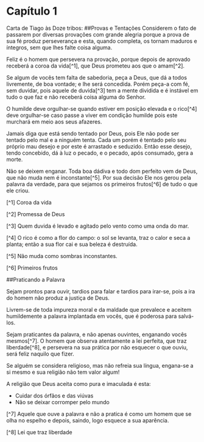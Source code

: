 # Capítulo 1

Carta de Tiago às Doze tribos:
##Provas e Tentações
Considerem o fato de passarem por diversas provações com grande alegria porque a prova de sua fé produz perseverança e esta, quando completa, os tornam maduros e íntegros, sem que lhes falte coisa alguma.

Feliz é o homem que persevera na provação, porque depois de aprovado receberá a coroa da vida[^1], que Deus prometeu aos que o amam[^2].

Se algum de vocês tem falta de sabedoria, peça a Deus, que dá a todos livremente, de boa vontade; e lhe será concedida. Porém peça-a com fé, sem duvidar, pois aquele de duvida[^3] tem a mente dividida e é instável em tudo o que faz e não receberá coisa alguma do Senhor.

O humilde deve orgulhar-se quando estiver em posição elevada e o rico[^4] deve orgulhar-se caso passe a viver em condição humilde pois este murchará em meio aos seus afazeres.

Jamais diga que está sendo tentado por Deus, pois Ele não pode ser tentado pelo mal e a ninguém tenta. Cada um porém é tentado pelo seu próprio mau desejo e por este é arrastado e seduzido. Então esse desejo, tendo concebido, dá à luz o pecado, e o pecado, após consumado, gera a morte.

Não se deixem enganar. Toda boa dádiva e todo dom perfeito vem de Deus, que não muda nem é inconstante[^5]. Por sua decisão Ele nos gerou pela palavra da verdade, para que sejamos os primeiros frutos[^6] de tudo o que ele criou.

[^1] Coroa da vida

[^2] Promessa de Deus

[^3] Quem duvida é levado e agitado pelo vento como uma onda do mar.

[^4] O rico é como a flor do campo: o sol se levanta, traz o calor e seca a planta; então a sua flor cai e sua beleza é destruída.

[^5] Não muda como sombras inconstantes.

[^6] Primeiros frutos

##Praticando a Palavra

Sejam prontos para ouvir, tardios para falar e tardios para irar-se, pois a ira do homem não produz a justiça de Deus.

Livrem-se de toda impureza moral e da maldade que prevalece e aceitem humildemente a palavra implantada em vocês, que é poderosa para salvá-los.

Sejam praticantes da palavra, e não apenas ouvintes, enganando vocês mesmos[^7]. O homem que observa atentamente a lei perfeita, que traz liberdade[^8], e persevera na sua prática por não esquecer o que ouviu, será feliz naquilo que fizer.

Se alguém se considera religioso, mas não refreia sua língua, engana-se a si mesmo e sua religião não tem valor algum!

A religião que Deus aceita como pura e imaculada é esta:
* Cuidar dos órfãos e das viúvas
* Não se deixar corromper pelo mundo

[^7] Aquele que ouve a palavra e não a pratica é como um homem que se olha no espelho e depois, saindo, logo esquece a sua aparência.

[^8] Lei que traz liberdade